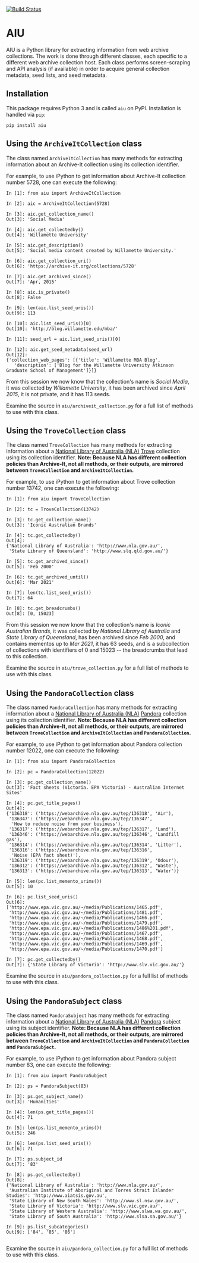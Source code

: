 [![Build Status](https://travis-ci.org/oduwsdl/aiu.svg?branch=master)](https://travis-ci.org/oduwsdl/aiu)

# AIU

AIU is a Python library for extracting information from web archive collections. The work is done through different classes, each specific to a different web archive collection host. Each class performs screen-scraping and API analysis (if available) in order to acquire general collection metadata, seed lists, and seed metadata.

## Installation

This package requires Python 3 and is called `aiu` on PyPI. Installation is handled via `pip`:

`pip install aiu`

## Using the `ArchiveItCollection` class

The class named `ArchiveItCollection` has many methods for extracting information about an Archive-It collection using its collection identifier.

For example, to use iPython to get information about Archive-It collection number 5728, one can execute the following:

```
In [1]: from aiu import ArchiveItCollection

In [2]: aic = ArchiveItCollection(5728)

In [3]: aic.get_collection_name()
Out[3]: 'Social Media'

In [4]: aic.get_collectedby()
Out[4]: 'Willamette University'

In [5]: aic.get_description()
Out[5]: 'Social media content created by Willamette University.'

In [6]: aic.get_collection_uri()
Out[6]: 'https://archive-it.org/collections/5728'

In [7]: aic.get_archived_since()
Out[7]: 'Apr, 2015'

In [8]: aic.is_private()
Out[8]: False

In [9]: len(aic.list_seed_uris())
Out[9]: 113

In [10]: aic.list_seed_uris()[0]
Out[10]: 'http://blog.willamette.edu/mba/'

In [11]: seed_url = aic.list_seed_uris()[0]

In [12]: aic.get_seed_metadata(seed_url)
Out[12]:
{'collection_web_pages': [{'title': 'Willamette MBA Blog',  
   'description': ['Blog for the Willamette University Atkinson Graduate School of Management']}]}

```

From this session we now know that the collection's name is _Social Media_, it was collected by _Willamette University_, it has been archived since _April 2015_, it is not private, and it has 113 seeds.

Examine the source in `aiu/archiveit_collection.py` for a full list of methods to use with this class.

## Using the `TroveCollection` class

The class named `TroveCollection` has many methods for extracting information about a [National Library of Australia (NLA)](https://www.nla.gov.au/) [Trove](https://trove.nla.gov.au/website) collection using its collection identifier. **Note: Because NLA has different collection policies than Archive-It, not all methods, or their outputs, are mirrored between `TroveCollection` and `ArchiveItCollection`.**

For example, to use iPython to get information about Trove collection number 13742, one can execute the following:

```
In [1]: from aiu import TroveCollection

In [2]: tc = TroveCollection(13742)

In [3]: tc.get_collection_name()
Out[3]: 'Iconic Australian Brands'

In [4]: tc.get_collectedby()
Out[4]:
{'National Library of Australia': 'http://www.nla.gov.au/',
 'State Library of Queensland': 'http://www.slq.qld.gov.au/'}

In [5]: tc.get_archived_since()
Out[5]: 'Feb 2000'

In [6]: tc.get_archived_until()
Out[6]: 'Mar 2021'

In [7]: len(tc.list_seed_uris())
Out[7]: 64

In [8]: tc.get_breadcrumbs()
Out[8]: [0, 15023]

```

From this session we now know that the collection's name is _Iconic Australian Brands_, it was collected by _National Library of Australia_ and _State Library of Queensland_, has been archived since _Feb 2000_, and contains mementos up to _Mar 2021_, it has 63 seeds, and is a subcollection of collections with identifiers of 0 and 15023 -- the breadcrumbs that lead to this collection.

Examine the source in `aiu/trove_collection.py` for a full list of methods to use with this class.

## Using the `PandoraCollection` class

The class named `PandoraCollection` has many methods for extracting information about a [National Library of Australia (NLA)](https://www.nla.gov.au/) [Pandora](http://pandora.nla.gov.au/) collection using its collection identifier. **Note: Because NLA has different collection policies than Archive-It, not all methods, or their outputs, are mirrored between `TroveCollection` and `ArchiveItCollection` and `PandoraCollection`.**

For example, to use iPython to get information about Pandora collection number 12022, one can execute the following:
```
In [1]: from aiu import PandoraCollection

In [2]: pc = PandoraCollection(12022)

In [3]: pc.get_collection_name()
Out[3]: 'Fact sheets (Victoria. EPA Victoria) - Australian Internet Sites'

In [4]: pc.get_title_pages()
Out[4]:
{'136318': ('https://webarchive.nla.gov.au/tep/136318', 'Air'),
 '136347': ('https://webarchive.nla.gov.au/tep/136347',
  'How to reduce noise from your business'),
 '136317': ('https://webarchive.nla.gov.au/tep/136317', 'Land'),
 '136346': ('https://webarchive.nla.gov.au/tep/136346', 'Landfill gas'),
 '136314': ('https://webarchive.nla.gov.au/tep/136314', 'Litter'),
 '136316': ('https://webarchive.nla.gov.au/tep/136316',
  'Noise (EPA fact sheet)'),
 '136319': ('https://webarchive.nla.gov.au/tep/136319', 'Odour'),
 '136312': ('https://webarchive.nla.gov.au/tep/136312', 'Waste'),
 '136313': ('https://webarchive.nla.gov.au/tep/136313', 'Water')}

In [5]: len(pc.list_memento_urims())
Out[5]: 10

In [6]: pc.list_seed_uris()
Out[6]:
['http://www.epa.vic.gov.au/~/media/Publications/1465.pdf',
 'http://www.epa.vic.gov.au/~/media/Publications/1481.pdf',
 'http://www.epa.vic.gov.au/~/media/Publications/1466.pdf',
 'http://www.epa.vic.gov.au/~/media/Publications/1479.pdf',
 'http://www.epa.vic.gov.au/~/media/Publications/1486%201.pdf',
 'http://www.epa.vic.gov.au/~/media/Publications/1467.pdf',
 'http://www.epa.vic.gov.au/~/media/Publications/1468.pdf',
 'http://www.epa.vic.gov.au/~/media/Publications/1469.pdf',
 'http://www.epa.vic.gov.au/~/media/Publications/1470.pdf']

In [7]: pc.get_collectedby()
Out[7]: {'State Library of Victoria': 'http://www.slv.vic.gov.au/'}

```

Examine the source in `aiu/pandora_collection.py` for a full list of methods to use with this class.

## Using the `PandoraSubject` class

The class named `PandoraSubject` has many methods for extracting information about a [National Library of Australia (NLA)](https://www.nla.gov.au/) [Pandora](http://pandora.nla.gov.au/) subject using its subject identifier. **Note: Because NLA has different collection policies than Archive-It, not all methods, or their outputs, are mirrored between `TroveCollection` and `ArchiveItCollection` and `PandoraCollection` and `PandoraSubject`.**

For example, to use iPython to get information about Pandora subject number 83, one can execute the following:
```
In [1]: from aiu import PandoraSubject

In [2]: ps = PandoraSubject(83)

In [3]: ps.get_subject_name()
Out[3]: 'Humanities'

In [4]: len(ps.get_title_pages())
Out[4]: 71

In [5]: len(ps.list_memento_urims())
Out[5]: 246

In [6]: len(ps.list_seed_uris())
Out[6]: 71

In [7]: ps.subject_id
Out[7]: '83'

In [8]: ps.get_collectedby()
Out[8]:
{'National Library of Australia': 'http://www.nla.gov.au/',
 'Australian Institute of Aboriginal and Torres Strait Islander Studies': 'http://www.aiatsis.gov.au',
 'State Library of New South Wales': 'http://www.sl.nsw.gov.au/',
 'State Library of Victoria': 'http://www.slv.vic.gov.au/',
 'State Library of Western Australia': 'http://www.slwa.wa.gov.au/',
 'State Library of South Australia': 'http://www.slsa.sa.gov.au/'}

In [9]: ps.list_subcategories()
Out[9]: ['84', '85', '86']
 
```

Examine the source in `aiu/pandora_collection.py` for a full list of methods to use with this class.
